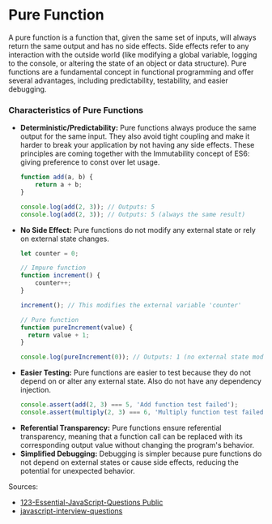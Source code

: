 # Pure Function
A pure function is a function that, given the same set of inputs, will always return the same output and has no side
effects. Side effects refer to any interaction with the outside world (like modifying a global variable, logging to the
console, or altering the state of an object or data structure). Pure functions are a fundamental concept in functional
programming and offer several advantages, including predictability, testability, and easier debugging.

### Characteristics of Pure Functions
* **Deterministic/Predictability:** Pure functions always produce the same output for the same input. They also avoid
  tight coupling and make it harder to break your application by not having any side effects. These principles are
  coming together with the Immutability concept of ES6: giving preference to const over let usage.
  ```js
  function add(a, b) {
      return a + b;
  }

  console.log(add(2, 3)); // Outputs: 5
  console.log(add(2, 3)); // Outputs: 5 (always the same result)
  ```
* **No Side Effect:** Pure functions do not modify any external state or rely on external state changes.
  ```js
  let counter = 0;

  // Impure function
  function increment() {
      counter++;
  }

  increment(); // This modifies the external variable 'counter'

  // Pure function
  function pureIncrement(value) {
    return value + 1;
  }

  console.log(pureIncrement(0)); // Outputs: 1 (no external state modified)
  ```
* **Easier Testing:** Pure functions are easier to test because they do not depend on or alter any external state. Also
  do not have any dependency injection.
  ```js
  console.assert(add(2, 3) === 5, 'Add function test failed');
  console.assert(multiply(2, 3) === 6, 'Multiply function test failed');
  ```
* **Referential Transparency:** Pure functions ensure referential transparency, meaning that a function call can be
  replaced with its corresponding output value without changing the program's behavior.
* **Simplified Debugging:** Debugging is simpler because pure functions do not depend on external states or cause side
  effects, reducing the potential for unexpected behavior.

Sources:
* [123-Essential-JavaScript-Questions Public](https://github.com/ganqqwerty/123-Essential-JavaScript-Interview-Questions)
* [javascript-interview-questions](https://github.com/sudheerj/javascript-interview-questions)